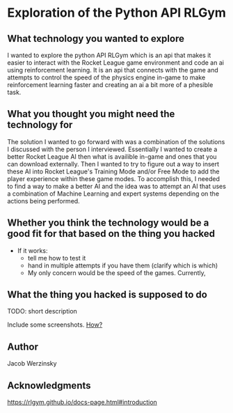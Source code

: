 # Exploration of the Python API RLGym


## What technology you wanted to explore

I wanted to explore the python API RLGym which is an api that makes it easier to interact with the Rocket League game environment and code an ai using reinforcement learning. It is an api that connects with the game and attempts to control the speed of the physics engine in-game to make reinforcement learning faster and creating an ai a bit more of a phesible task. 

## What you thought you might need the technology for

The solution I wanted to go forward with was a combination of the solutions I discussed with the person I interviewed. Essentially I wanted to create a better Rocket League AI then what is availible in-game and ones that you can download externally. Then I wanted to try to figure out a way to insert these AI into Rocket League's Training Mode and/or Free Mode to add the player experience within these game modes. To accomplish this, I needed to find a way to make a better AI and the idea was to attempt an AI that uses a combination of Machine Learning and expert systems depending on the actions being performed. 

## Whether you think the technology would be a good fit for that based on the thing you hacked

* If it works:
  - tell me how to test it
  - hand in multiple attempts if you have them (clarify which is which)
  - My only concern would be the speed of the games. Currently, 


## What the thing you hacked is supposed to do
TODO: short description 

Include some screenshots.
[How?](https://help.github.com/articles/about-readmes/#relative-links-and-image-paths-in-readme-files)


## Author

Jacob Werzinsky

## Acknowledgments

https://rlgym.github.io/docs-page.html#introduction

